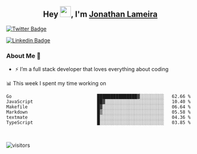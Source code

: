 <h2 align="center">Hey <img src="https://github.com/TheDudeThatCode/TheDudeThatCode/blob/master/Assets/Hi.gif" width="29">, I'm <a href="https://www.linkedin.com/in/jonathanlameira/">Jonathan Lameira</a></h2>

[![Twitter Badge](https://img.shields.io/badge/-@jlameira-3333cc?style=flat-square&labelColor=3333cc&logo=twitter&logoColor=white&link=https://twitter.com/jlameira)](https://twitter.com/jlameira) 
  
[![Linkedin Badge](https://img.shields.io/badge/-Jonathan%20Lameira-3333cc?style=flat-square&logo=Linkedin&logoColor=white&link=https://www.linkedin.com/in/jonathanlameira/)](https://www.linkedin.com/in/jonathanlameira/)


### About Me 🚀
- ⚡  I’m a full stack developer that loves everything about coding</br>

<!-- ![Jonathan Lameira github stats](https://github-readme-stats.vercel.app/api?username=jlameirameli&show_icons=true&hide_border=true)&nbsp;&nbsp; -->

📊 This week I spent my time working on
<!--START_SECTION:waka-->

```text
Go                                ███████████████▓░░░░░░░░░   62.66 %
JavaScript                        ██▓░░░░░░░░░░░░░░░░░░░░░░   10.40 %
Makefile                          █▓░░░░░░░░░░░░░░░░░░░░░░░   06.64 %
Markdown                          █▒░░░░░░░░░░░░░░░░░░░░░░░   05.58 %
textmate                          █░░░░░░░░░░░░░░░░░░░░░░░░   04.36 %
TypeScript                        █░░░░░░░░░░░░░░░░░░░░░░░░   03.85 %
```

<!--END_SECTION:waka-->

<br />

![visitors](https://visitor-badge.laobi.icu/badge?page_id=jlameirameli.jlameirameli)
